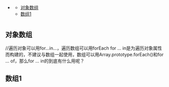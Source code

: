 
- [](#)
  - [对象数组](#对象数组)
  - [数组1](#数组1)


#  


##  对象数组

//遍历对象可以用for...in...，遍历数组可以用forEach
for ... in是为遍历对象属性而构建的，不建议与数组一起使用，数组可以用Array.prototype.forEach()和for ... of，那么for ... in的到底有什么用呢？

## 数组1